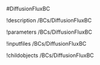 <!-- MOOSE Object Documentation Stub: Remove this when content is added. -->
#DiffusionFluxBC

!description /BCs/DiffusionFluxBC

!parameters /BCs/DiffusionFluxBC

!inputfiles /BCs/DiffusionFluxBC

!childobjects /BCs/DiffusionFluxBC
